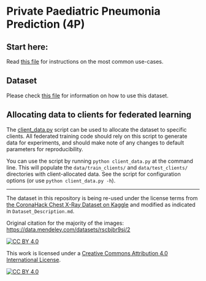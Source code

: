 # Private Paediatric Pneumonia Prediction (4P)

## Start here:
Read [this file](docs/Welcome.md) for instructions on the most common use-cases.

## Dataset 
Please check [this file](docs/Dataset_Description.md) for information on how to use this dataset.

## Allocating data to clients for federated learning
The [client_data.py](common/client_data.py) script can be used to allocate the dataset to specific clients. All federated training code should rely on this script to generate data for experiments, and should make note of any changes to default parameters for reproducibility.

You can use the script by running `python client_data.py` at the command line. This will populate the `data/train_clients/` and `data/test_clients/` directories with client-allocated data. See the script for configuration options (or use `python client_data.py -h`).

___

The dataset in this repository is being re-used under the license terms from [the CoronaHack Chest X-Ray Dataset on Kaggle](https://www.kaggle.com/praveengovi/coronahack-chest-xraydataset) and modified as indicated in `Dataset_Description.md`.

Original citation for the majority of the images: https://data.mendeley.com/datasets/rscbjbr9sj/2

[![CC BY 4.0][cc-by-shield]][cc-by]

This work is licensed under a [Creative Commons Attribution 4.0 International
License][cc-by].

[![CC BY 4.0][cc-by-image]][cc-by]

[cc-by]: http://creativecommons.org/licenses/by/4.0/
[cc-by-image]: https://i.creativecommons.org/l/by/4.0/88x31.png
[cc-by-shield]: https://img.shields.io/badge/License-CC%20BY%204.0-lightgrey.svg
